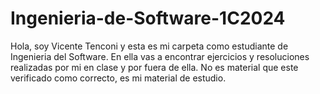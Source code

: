 # Ingenieria-de-Software-1C2024
Hola, soy Vicente Tenconi y esta es mi carpeta como estudiante de Ingenieria del Software. En ella vas a encontrar ejercicios y resoluciones realizadas por mi en clase y por fuera de ella. No es material que este verificado como correcto, es mi material de estudio.